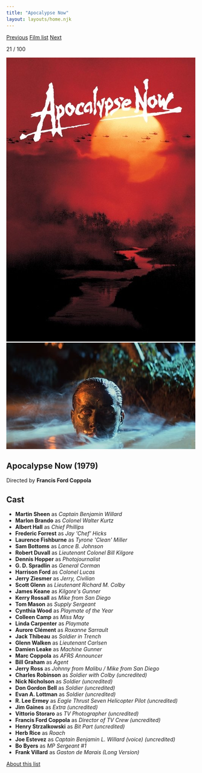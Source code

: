 ```yaml
---
title: "Apocalypse Now"
layout: layouts/home.njk
---
```


<nav class="films">
  <a class="prev" href="../the-deer-hunter">Previous</a>
  <a href="../">Film list</a>
  <a class="next" href="../being-there">Next</a>
</nav>

<p>21 / 100</p>

<article class="film">
  <div class="backdrop-and-poster">
    <img class="poster" src="../films/posters/apocalypse-now.jpg" alt="">
    <img class="backdrop" src="../films/backdrops/apocalypse-now.jpg" alt="">
  </div>

  <h1>Apocalypse Now (1979)</h1>

  <p class="director">
    Directed by <strong>Francis Ford Coppola</strong>
  </p>


  <h2>
    Cast
  </h2>
  <ul>
    <li><strong>Martin Sheen</strong> as <em>Captain Benjamin Willard</em></li>
<li><strong>Marlon Brando</strong> as <em>Colonel Walter Kurtz</em></li>
<li><strong>Albert Hall</strong> as <em>Chief Phillips</em></li>
<li><strong>Frederic Forrest</strong> as <em>Jay 'Chef' Hicks</em></li>
<li><strong>Laurence Fishburne</strong> as <em>Tyrone 'Clean' Miller</em></li>
<li><strong>Sam Bottoms</strong> as <em>Lance B. Johnson</em></li>
<li><strong>Robert Duvall</strong> as <em>Lieutenant Colonel Bill Kilgore</em></li>
<li><strong>Dennis Hopper</strong> as <em>Photojournalist</em></li>
<li><strong>G. D. Spradlin</strong> as <em>General Corman</em></li>
<li><strong>Harrison Ford</strong> as <em>Colonel Lucas</em></li>
<li><strong>Jerry Ziesmer</strong> as <em>Jerry, Civilian</em></li>
<li><strong>Scott Glenn</strong> as <em>Lieutenant Richard M. Colby</em></li>
<li><strong>James Keane</strong> as <em>Kilgore's Gunner</em></li>
<li><strong>Kerry Rossall</strong> as <em>Mike from San Diego</em></li>
<li><strong>Tom Mason</strong> as <em>Supply Sergeant</em></li>
<li><strong>Cynthia Wood</strong> as <em>Playmate of the Year</em></li>
<li><strong>Colleen Camp</strong> as <em>Miss May</em></li>
<li><strong>Linda Carpenter</strong> as <em>Playmate</em></li>
<li><strong>Aurore Clément</strong> as <em>Roxanne Sarrault</em></li>
<li><strong>Jack Thibeau</strong> as <em>Soldier in Trench</em></li>
<li><strong>Glenn Walken</strong> as <em>Lieutenant Carlsen</em></li>
<li><strong>Damien Leake</strong> as <em>Machine Gunner</em></li>
<li><strong>Marc Coppola</strong> as <em>AFRS Announcer</em></li>
<li><strong>Bill Graham</strong> as <em>Agent</em></li>
<li><strong>Jerry Ross</strong> as <em>Johnny from Malibu / Mike from San Diego</em></li>
<li><strong>Charles Robinson</strong> as <em>Soldier with Colby (uncredited)</em></li>
<li><strong>Nick Nicholson</strong> as <em>Soldier (uncredited)</em></li>
<li><strong>Don Gordon Bell</strong> as <em>Soldier (uncredited)</em></li>
<li><strong>Evan A. Lottman</strong> as <em>Soldier (uncredited)</em></li>
<li><strong>R. Lee Ermey</strong> as <em>Eagle Thrust Seven Helicopter Pilot (uncredited)</em></li>
<li><strong>Jim Gaines</strong> as <em>Extra (uncredited)</em></li>
<li><strong>Vittorio Storaro</strong> as <em>TV Photographer (uncredited)</em></li>
<li><strong>Francis Ford Coppola</strong> as <em>Director of TV Crew (uncredited)</em></li>
<li><strong>Henry Strzalkowski</strong> as <em>Bit Part (uncredited)</em></li>
<li><strong>Herb Rice</strong> as <em>Roach</em></li>
<li><strong>Joe Estevez</strong> as <em>Captain Benjamin L. Willard (voice) (uncredited)</em></li>
<li><strong>Bo Byers</strong> as <em>MP Sergeant #1</em></li>
<li><strong>Frank Villard</strong> as <em>Gaston de Marais (Long Version)</em></li>
  </ul>
</article>
<footer>
  <a href="../about">About this list</a>
</footer>
